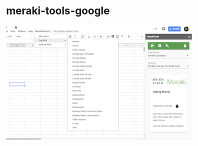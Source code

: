 # meraki-tools-google

![screenshot](https://github.com/dexterlabora/meraki-tools-google/blob/master/images/screenshot%20640x400.png)
